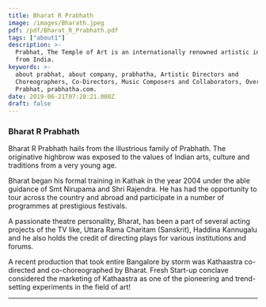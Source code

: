 ```yaml
---
title: Bharat R Prabhath
image: /images/Bharath.jpeg 
pdf: /pdf/Bharat_R_Prabhath.pdf
tags: ["about1"]
description: >-
  Prabhat, The Temple of Art is an internationally renowned artistic institution
  from India.
keywords: >-
  about prabhat, about company, prabhatha, Artistic Directors and
  Choreographers, Co-Directors, Music Composers and Collaborators, Overview-
  Prabhat, prabhatha.com.
date: 2019-06-21T07:28:21.000Z
draft: false
---
```


### Bharat R Prabhath

Bharat R Prabhath hails from the illustrious family of Prabhath. The originative highbrow was exposed to the values of Indian arts, culture and traditions from a very young age.

Bharat began his formal training in Kathak in the year 2004 under the able guidance of Smt Nirupama and Shri Rajendra. He has had the opportunity to tour across the country and abroad and participate in a number of programmes at prestigious festivals.

A passionate theatre personality, Bharat, has been a part of several acting projects of the TV like, Uttara Rama Charitam (Sanskrit), Haddina Kannugalu and he also holds the credit of directing plays for various institutions and forums.

A recent production that took entire Bangalore by storm was Kathaastra co-directed and co-choreographed by Bharat. Fresh Start-up conclave considered the marketing of Kathaastra as one of the pioneering and trend-setting experiments in the field of art!

---
